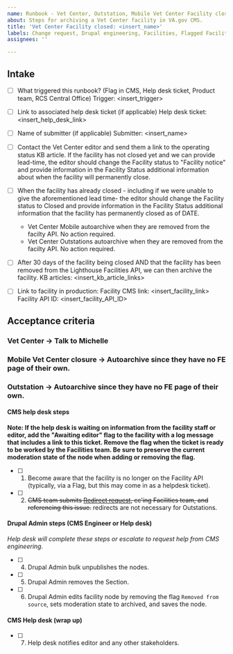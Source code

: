 ```yaml
---
name: Runbook - Vet Center, Outstation, Mobile Vet Center Facility closed
about: Steps for archiving a Vet Center facility in VA.gov CMS.
title: 'Vet Center Facility closed: <insert_name>'
labels: Change request, Drupal engineering, Facilities, Flagged Facilities, User support, Vet Center
assignees: ''

---
```


## Intake
- [ ] What triggered this runbook? (Flag in CMS, Help desk ticket, Product team, RCS Central Office)
Trigger: <insert_trigger>

- [ ] Link to associated help desk ticket (if applicable)
Help desk ticket: <insert_help_desk_link>

- [ ] Name of submitter (if applicable)
Submitter: <insert_name>

- [ ] Contact the Vet Center editor and send them a link to the operating status KB article. If the facility has not closed yet and we can provide lead-time, the editor should change the Facility status to "Facility notice" and provide information in the Facility Status additional information about when the facility will permanently close.  
- [ ] When the facility has already closed - including if we were unable to give the aforementioned lead time- the editor should change the Facility status to Closed and provide information in the Facility Status additional information that the facility has permanently closed as of DATE.
   - Vet Center Mobile autoarchive when they are removed from the facilty API.  No action required.
   - Vet Center Outstations autoarchive when they are removed from the facilty API.  No action required.
- [ ] After 30 days of the facility being closed AND that the facility has been removed from the Lighthouse Facilities API, we can then archive the facility.
KB articles: <insert_kb_article_links>

- [ ] Link to facility in production:
Facility CMS link: <insert_facility_link>
Facility API ID: <insert_facility_API_ID>

## Acceptance criteria

### Vet Center -> Talk to Michelle

### Mobile Vet Center closure -> Autoarchive since they have no FE page of their own.

### Outstation -> Autoarchive since they have no FE page of their own.



#### CMS help desk steps
**Note: If the help desk is waiting on information from the facility staff or editor, add the "Awaiting editor" flag to the facility with a log message that includes a link to this ticket. Remove the flag when the ticket is ready to be worked by the Facilities team. Be sure to preserve the current moderation state of the node when adding or removing the flag.**
- [ ] 1. Become aware that the facility is no longer on the Facility API (typically, via a Flag, but this may come in as a helpdesk ticket).
- [ ] 2. ~~CMS team submits [Redirect request](https://github.com/department-of-veterans-affairs/va.gov-cms/issues/new?assignees=&labels=Redirect+request&template=redirect-request-facility-url.md&title=Redirect+Request+for%3A+%3Cinsert+facility+name%3E), cc'ing Facilities team, and referencing this issue.~~ redirects are not necessary for Outstations.

#### Drupal Admin steps (CMS Engineer or Help desk)
_Help desk will complete these steps or escalate to request help from CMS engineering._
- [ ] 4. Drupal Admin bulk unpublishes the nodes.
- [ ] 5. Drupal Admin removes the Section.
- [ ] 6. Drupal Admin edits facility node by removing the flag `Removed from source`, sets moderation state to archived, and saves the node.

#### CMS Help desk (wrap up)
- [ ] 7. Help desk notifies editor and any other stakeholders.
